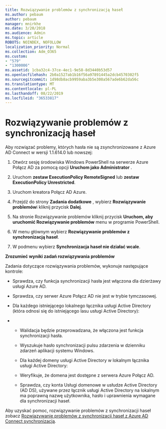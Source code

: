 ```yaml
---
title: Rozwiązywanie problemów z synchronizacją haseł
ms.author: pebaum
author: pebaum
manager: mnirkhe
ms.date: 3/20/2018
ms.audience: Admin
ms.topic: article
ROBOTS: NOINDEX, NOFOLLOW
localization_priority: Normal
ms.collection: Adm_O365
ms.custom:
- "579"
- "1300006"
ms.assetid: 1cba32c4-37ce-4ec1-9e58-8d3440b53d57
ms.openlocfilehash: 2b0a1527ab1b16f56a97891445a2dcb4570302f5
ms.sourcegitcommit: 1d98db8acb9959aba3b5e308a567ade6b62da56c
ms.translationtype: MT
ms.contentlocale: pl-PL
ms.lasthandoff: 08/22/2019
ms.locfileid: "36533817"
---
```

# <a name="troubleshoot-password-synchronization"></a>Rozwiązywanie problemów z synchronizacją haseł

Aby rozwiązać problemy, których hasła nie są zsynchronizowane z Azure AD Connect w wersji 1.1.614.0 lub nowszej:
  
1. Otwórz sesję środowiska Windows PowerShell na serwerze Azure Połącz AD za pomocą opcji **Uruchom jako Administrator** .

2. Uruchom **zestaw ExecutionPolicy RemoteSigned** lub **zestaw ExecutionPolicy Unrestricted**.

3. Uruchom kreatora Połącz AD Azure.

4. Przejdź do strony **Zadania dodatkowe** , wybierz **Rozwiązywanie problemów**i kliknij przycisk **Dalej**.

5. Na stronie Rozwiązywanie problemów kliknij przycisk **Uruchom, aby uruchomić Rozwiązywanie problemów** menu w programie PowerShell.

6. W menu głównym wybierz **Rozwiązywanie problemów z synchronizacją haseł**.

7. W podmenu wybierz **Synchronizacja haseł nie działać wcale**.

**Zrozumieć wyniki zadań rozwiązywania problemów**
  
Zadania dotyczące rozwiązywania problemów, wykonuje następujące kontrole:
  
- Sprawdza, czy funkcja synchronizacji hasła jest włączona dla dzierżawy usługi Azure AD.

- Sprawdza, czy serwer Azure Połącz AD nie jest w trybie tymczasowej.

- Dla każdego istniejącego lokalnego łącznika usługi Active Directory (która odnosi się do istniejącego lasu usługi Active Directory):

- 
  - Walidacja będzie przeprowadzana, że włączona jest funkcja synchronizacji hasła.

  - Wyszukuje hasło synchronizacji pulsu zdarzenia w dzienniku zdarzeń aplikacji systemu Windows.

  - Dla każdej domeny usługi Active Directory w lokalnym łącznika usługi Active Directory:

  - Weryfikuje, że domena jest dostępne z serwera Azure Połącz AD.

  - Sprawdza, czy konta Usługi domenowe w usłudze Active Directory (AD DS), używane przez łącznik usługi Active Directory na lokalnym ma poprawną nazwę użytkownika, hasło i uprawnienia wymagane dla synchronizacji haseł.

Aby uzyskać pomoc, rozwiązywanie problemów z synchronizacji haseł zobacz [Rozwiązywanie problemów z synchronizacji haseł z Azure AD Connect synchronizacją](https://docs.microsoft.com/azure/active-directory/connect/active-directory-aadconnectsync-troubleshoot-password-synchronization).
  